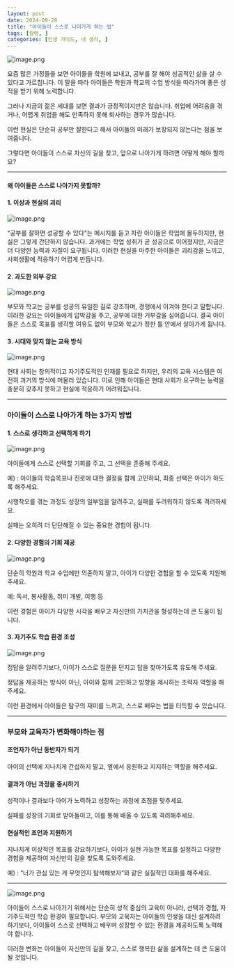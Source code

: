 ```yaml
---
layout: post
date: 2024-09-28
title: "아이들이 스스로 나아가게 하는 법"
tags: [칼럼, ]
categories: [인생 가이드, 내 생각, ]
---
```



![image.png](https://prod-files-secure.s3.us-west-2.amazonaws.com/cd5b907c-015f-403c-a56d-34640931eb91/c4f8a4dc-908b-44bc-b8af-f2cdc851281d/image.png?X-Amz-Algorithm=AWS4-HMAC-SHA256&X-Amz-Content-Sha256=UNSIGNED-PAYLOAD&X-Amz-Credential=ASIAZI2LB4664EZJMNPH%2F20250228%2Fus-west-2%2Fs3%2Faws4_request&X-Amz-Date=20250228T110407Z&X-Amz-Expires=3600&X-Amz-Security-Token=IQoJb3JpZ2luX2VjEFIaCXVzLXdlc3QtMiJHMEUCIQCqAkAtwJeNTX2EhBTcNRLhM3PoMYYnBmhEtDczL3BbvAIgHadc%2FM%2Bchf2wI%2FMwXnag94%2BCuOjdPkH2rOcuuEZ0TNEqiAQIi%2F%2F%2F%2F%2F%2F%2F%2F%2F%2F%2FARAAGgw2Mzc0MjMxODM4MDUiDOXjv3A8FioQNwo9RircA7wM9kTTNN%2BHn6eWzE55A%2BAihSRFjVTrajxtf128K%2FLdoWREA%2BywksGE8niszGV0d9WlNt7X59w7qRr5rbtoAVvNKHp6D88pAaYzvLFOAAmWoM3xtoeXEPH%2BZav%2Bjz1HGTpisUubMwegEymAfiPhplw1K2ZD585mbo%2B8rvDLeqmGT%2B1R%2BgQCTrRlftezA4%2BhMsjmCFAsj9VU18Z01FVnsiLrmkMT%2BlLhMC%2FzazEH5j%2B79S3tbVjB39XCb4X4r5iyi%2B0wYNnYihNSJpBkQ%2BJTJ8PNLxVPVTwThMX5GE6eGmXz3aROYYKZQOAT0Pqs33Fw5SAg3Fdp0sf9XHoVYuZuLQGAYnv7QJf5XNh8ZkrmcjCXlu%2BrfGkgt1%2FyaTjOl%2BOyRZp0vEBRmucbcZupSUw%2FZqXj7zf8S%2FOkmgHAGyv4kMs0l2cUPPvS1GcbHi4N64CSG98IBjBtbCAYIxN6RnNXdjQiDgVY4fzSx8ZDYkTItoqcYg4ffJLHzuCZTZv2%2BdFfHqhX0NC89zfNHDpHnIs39nEQVMV3opLbK65BDlWPYOs%2B8cNyGslUzG1kIi15ioh4hyDQHi54jlgfNrscbsA%2BClrP4YYGN8lMH%2BJm%2BO2XSB198MsUt%2FTCaU7NG6tFMPWShr4GOqUBpm2oeG8xJbdnlSH%2Ftng3MG5pEwnUABIanVYnEozYw%2B2jua7n4IY3D3ZD4cHwZtRd7Sf8Q%2Byqxzqk1Tv2XQ1Gak0V1iPCPCudOSHqqhjES2XxcCsZv7WoGwNAXeCFAEVgLN1dokJTz9F8u4xZe0fHQUVANyk9CuVtoBwr9O3PeDGRDB961RqM5%2F06ikw%2F%2F1u7zi%2FCfYFTwQrJH%2BcSc3umQtYBIjj4&X-Amz-Signature=cb3a872d5ac5dad89f088096b487dc797f43e8ebaa566de8baabb0b72a2a89b1&X-Amz-SignedHeaders=host&x-id=GetObject "image.png")


요즘 많은 가정들을 보면 아이들을 학원에 보내고, 공부를 잘 해야 성공적인 삶을 살 수 있다고 가르칩니다.
이 말을 따라 아이들은 학원과 학교의 수업 방식을 따라가며 좋은 성적을 받기 위해 노력합니다.


그러나 지금의 젊은 세대를 보면 결과가 긍정적이지만은 않습니다.
취업에 어려움을 겪거나, 어렵게 취업을 해도 만족하지 못해 퇴사하는 경우가 많습니다.


이런 현실은 단순히 공부만 잘한다고 해서 아이들의 미래가 보장되지 않는다는 점을 보여줍니다.


그렇다면 아이들이 스스로 자신의 길을 찾고, 앞으로 나아가게 하려면 어떻게 해야 할까요?


---



#### 왜 아이들은 스스로 나아가지 못할까?



#### 1. 이상과 현실의 괴리


![image.png](https://prod-files-secure.s3.us-west-2.amazonaws.com/cd5b907c-015f-403c-a56d-34640931eb91/9f6ea897-541b-4385-8511-7f0162a8f794/image.png?X-Amz-Algorithm=AWS4-HMAC-SHA256&X-Amz-Content-Sha256=UNSIGNED-PAYLOAD&X-Amz-Credential=ASIAZI2LB4664EZJMNPH%2F20250228%2Fus-west-2%2Fs3%2Faws4_request&X-Amz-Date=20250228T110407Z&X-Amz-Expires=3600&X-Amz-Security-Token=IQoJb3JpZ2luX2VjEFIaCXVzLXdlc3QtMiJHMEUCIQCqAkAtwJeNTX2EhBTcNRLhM3PoMYYnBmhEtDczL3BbvAIgHadc%2FM%2Bchf2wI%2FMwXnag94%2BCuOjdPkH2rOcuuEZ0TNEqiAQIi%2F%2F%2F%2F%2F%2F%2F%2F%2F%2F%2FARAAGgw2Mzc0MjMxODM4MDUiDOXjv3A8FioQNwo9RircA7wM9kTTNN%2BHn6eWzE55A%2BAihSRFjVTrajxtf128K%2FLdoWREA%2BywksGE8niszGV0d9WlNt7X59w7qRr5rbtoAVvNKHp6D88pAaYzvLFOAAmWoM3xtoeXEPH%2BZav%2Bjz1HGTpisUubMwegEymAfiPhplw1K2ZD585mbo%2B8rvDLeqmGT%2B1R%2BgQCTrRlftezA4%2BhMsjmCFAsj9VU18Z01FVnsiLrmkMT%2BlLhMC%2FzazEH5j%2B79S3tbVjB39XCb4X4r5iyi%2B0wYNnYihNSJpBkQ%2BJTJ8PNLxVPVTwThMX5GE6eGmXz3aROYYKZQOAT0Pqs33Fw5SAg3Fdp0sf9XHoVYuZuLQGAYnv7QJf5XNh8ZkrmcjCXlu%2BrfGkgt1%2FyaTjOl%2BOyRZp0vEBRmucbcZupSUw%2FZqXj7zf8S%2FOkmgHAGyv4kMs0l2cUPPvS1GcbHi4N64CSG98IBjBtbCAYIxN6RnNXdjQiDgVY4fzSx8ZDYkTItoqcYg4ffJLHzuCZTZv2%2BdFfHqhX0NC89zfNHDpHnIs39nEQVMV3opLbK65BDlWPYOs%2B8cNyGslUzG1kIi15ioh4hyDQHi54jlgfNrscbsA%2BClrP4YYGN8lMH%2BJm%2BO2XSB198MsUt%2FTCaU7NG6tFMPWShr4GOqUBpm2oeG8xJbdnlSH%2Ftng3MG5pEwnUABIanVYnEozYw%2B2jua7n4IY3D3ZD4cHwZtRd7Sf8Q%2Byqxzqk1Tv2XQ1Gak0V1iPCPCudOSHqqhjES2XxcCsZv7WoGwNAXeCFAEVgLN1dokJTz9F8u4xZe0fHQUVANyk9CuVtoBwr9O3PeDGRDB961RqM5%2F06ikw%2F%2F1u7zi%2FCfYFTwQrJH%2BcSc3umQtYBIjj4&X-Amz-Signature=30ba93e89afd33f9491a038cf7693ffc481bd3e3038805821ed5c0154465041c&X-Amz-SignedHeaders=host&x-id=GetObject "image.png")


“공부를 잘하면 성공할 수 있다”는 메시지를 듣고 자란 아이들은 학업에 몰두하지만, 현실은 그렇게 간단하지 않습니다.
과거에는 학업 성취가 곧 성공으로 이어졌지만, 지금은 더 다양한 능력과 자질이 요구됩니다.
이러한 현실을 마주한 아이들은 괴리감을 느끼고, 사회생활에 적응하기 어렵게 만듭니다.



#### 2. 과도한 외부 강요


![image.png](https://prod-files-secure.s3.us-west-2.amazonaws.com/cd5b907c-015f-403c-a56d-34640931eb91/5f9d2877-8f90-43a0-83a0-60e419caebaa/image.png?X-Amz-Algorithm=AWS4-HMAC-SHA256&X-Amz-Content-Sha256=UNSIGNED-PAYLOAD&X-Amz-Credential=ASIAZI2LB4664EZJMNPH%2F20250228%2Fus-west-2%2Fs3%2Faws4_request&X-Amz-Date=20250228T110407Z&X-Amz-Expires=3600&X-Amz-Security-Token=IQoJb3JpZ2luX2VjEFIaCXVzLXdlc3QtMiJHMEUCIQCqAkAtwJeNTX2EhBTcNRLhM3PoMYYnBmhEtDczL3BbvAIgHadc%2FM%2Bchf2wI%2FMwXnag94%2BCuOjdPkH2rOcuuEZ0TNEqiAQIi%2F%2F%2F%2F%2F%2F%2F%2F%2F%2F%2FARAAGgw2Mzc0MjMxODM4MDUiDOXjv3A8FioQNwo9RircA7wM9kTTNN%2BHn6eWzE55A%2BAihSRFjVTrajxtf128K%2FLdoWREA%2BywksGE8niszGV0d9WlNt7X59w7qRr5rbtoAVvNKHp6D88pAaYzvLFOAAmWoM3xtoeXEPH%2BZav%2Bjz1HGTpisUubMwegEymAfiPhplw1K2ZD585mbo%2B8rvDLeqmGT%2B1R%2BgQCTrRlftezA4%2BhMsjmCFAsj9VU18Z01FVnsiLrmkMT%2BlLhMC%2FzazEH5j%2B79S3tbVjB39XCb4X4r5iyi%2B0wYNnYihNSJpBkQ%2BJTJ8PNLxVPVTwThMX5GE6eGmXz3aROYYKZQOAT0Pqs33Fw5SAg3Fdp0sf9XHoVYuZuLQGAYnv7QJf5XNh8ZkrmcjCXlu%2BrfGkgt1%2FyaTjOl%2BOyRZp0vEBRmucbcZupSUw%2FZqXj7zf8S%2FOkmgHAGyv4kMs0l2cUPPvS1GcbHi4N64CSG98IBjBtbCAYIxN6RnNXdjQiDgVY4fzSx8ZDYkTItoqcYg4ffJLHzuCZTZv2%2BdFfHqhX0NC89zfNHDpHnIs39nEQVMV3opLbK65BDlWPYOs%2B8cNyGslUzG1kIi15ioh4hyDQHi54jlgfNrscbsA%2BClrP4YYGN8lMH%2BJm%2BO2XSB198MsUt%2FTCaU7NG6tFMPWShr4GOqUBpm2oeG8xJbdnlSH%2Ftng3MG5pEwnUABIanVYnEozYw%2B2jua7n4IY3D3ZD4cHwZtRd7Sf8Q%2Byqxzqk1Tv2XQ1Gak0V1iPCPCudOSHqqhjES2XxcCsZv7WoGwNAXeCFAEVgLN1dokJTz9F8u4xZe0fHQUVANyk9CuVtoBwr9O3PeDGRDB961RqM5%2F06ikw%2F%2F1u7zi%2FCfYFTwQrJH%2BcSc3umQtYBIjj4&X-Amz-Signature=fea2b9407e1c12ff4ccbd68cc67a5088e22da8aecf0c353968c4cd1b222c4f1f&X-Amz-SignedHeaders=host&x-id=GetObject "image.png")


부모와 학교는 공부를 성공의 유일한 길로 강조하며, 경쟁에서 이겨야 한다고 말합니다.
이러한 강요는 아이들에게 압박감을 주고, 공부에 대한 거부감을 심어줍니다. 결국 아이들은 스스로 목표를 생각할 여유도 없이 부모와 학교가 정한 틀 안에서 살아가게 됩니다.



#### 3. 시대와 맞지 않는 교육 방식


![image.png](https://prod-files-secure.s3.us-west-2.amazonaws.com/cd5b907c-015f-403c-a56d-34640931eb91/9f40d3e6-8de6-4c4d-8fc5-858b345902d7/image.png?X-Amz-Algorithm=AWS4-HMAC-SHA256&X-Amz-Content-Sha256=UNSIGNED-PAYLOAD&X-Amz-Credential=ASIAZI2LB4664EZJMNPH%2F20250228%2Fus-west-2%2Fs3%2Faws4_request&X-Amz-Date=20250228T110407Z&X-Amz-Expires=3600&X-Amz-Security-Token=IQoJb3JpZ2luX2VjEFIaCXVzLXdlc3QtMiJHMEUCIQCqAkAtwJeNTX2EhBTcNRLhM3PoMYYnBmhEtDczL3BbvAIgHadc%2FM%2Bchf2wI%2FMwXnag94%2BCuOjdPkH2rOcuuEZ0TNEqiAQIi%2F%2F%2F%2F%2F%2F%2F%2F%2F%2F%2FARAAGgw2Mzc0MjMxODM4MDUiDOXjv3A8FioQNwo9RircA7wM9kTTNN%2BHn6eWzE55A%2BAihSRFjVTrajxtf128K%2FLdoWREA%2BywksGE8niszGV0d9WlNt7X59w7qRr5rbtoAVvNKHp6D88pAaYzvLFOAAmWoM3xtoeXEPH%2BZav%2Bjz1HGTpisUubMwegEymAfiPhplw1K2ZD585mbo%2B8rvDLeqmGT%2B1R%2BgQCTrRlftezA4%2BhMsjmCFAsj9VU18Z01FVnsiLrmkMT%2BlLhMC%2FzazEH5j%2B79S3tbVjB39XCb4X4r5iyi%2B0wYNnYihNSJpBkQ%2BJTJ8PNLxVPVTwThMX5GE6eGmXz3aROYYKZQOAT0Pqs33Fw5SAg3Fdp0sf9XHoVYuZuLQGAYnv7QJf5XNh8ZkrmcjCXlu%2BrfGkgt1%2FyaTjOl%2BOyRZp0vEBRmucbcZupSUw%2FZqXj7zf8S%2FOkmgHAGyv4kMs0l2cUPPvS1GcbHi4N64CSG98IBjBtbCAYIxN6RnNXdjQiDgVY4fzSx8ZDYkTItoqcYg4ffJLHzuCZTZv2%2BdFfHqhX0NC89zfNHDpHnIs39nEQVMV3opLbK65BDlWPYOs%2B8cNyGslUzG1kIi15ioh4hyDQHi54jlgfNrscbsA%2BClrP4YYGN8lMH%2BJm%2BO2XSB198MsUt%2FTCaU7NG6tFMPWShr4GOqUBpm2oeG8xJbdnlSH%2Ftng3MG5pEwnUABIanVYnEozYw%2B2jua7n4IY3D3ZD4cHwZtRd7Sf8Q%2Byqxzqk1Tv2XQ1Gak0V1iPCPCudOSHqqhjES2XxcCsZv7WoGwNAXeCFAEVgLN1dokJTz9F8u4xZe0fHQUVANyk9CuVtoBwr9O3PeDGRDB961RqM5%2F06ikw%2F%2F1u7zi%2FCfYFTwQrJH%2BcSc3umQtYBIjj4&X-Amz-Signature=1d54a25df2672eb08e7dd6439bed569fa9fa1e938c846ad8fac1f6bf7f4633d4&X-Amz-SignedHeaders=host&x-id=GetObject "image.png")


현대 사회는 창의적이고 자기주도적인 인재를 필요로 하지만, 우리의 교육 시스템은 여전히 과거의 방식에 머물러 있습니다.
이로 인해 아이들은 현대 사회가 요구하는 능력을 충분히 갖추지 못하고 현실에 적응하기 어려워집니다.


---



### 아이들이 스스로 나아가게 하는 3가지 방법



#### **1. 스스로 생각하고 선택하게 하기**


![image.png](https://prod-files-secure.s3.us-west-2.amazonaws.com/cd5b907c-015f-403c-a56d-34640931eb91/d53741ba-6836-41e3-8f86-0a3fb87f0899/image.png?X-Amz-Algorithm=AWS4-HMAC-SHA256&X-Amz-Content-Sha256=UNSIGNED-PAYLOAD&X-Amz-Credential=ASIAZI2LB4664EZJMNPH%2F20250228%2Fus-west-2%2Fs3%2Faws4_request&X-Amz-Date=20250228T110407Z&X-Amz-Expires=3600&X-Amz-Security-Token=IQoJb3JpZ2luX2VjEFIaCXVzLXdlc3QtMiJHMEUCIQCqAkAtwJeNTX2EhBTcNRLhM3PoMYYnBmhEtDczL3BbvAIgHadc%2FM%2Bchf2wI%2FMwXnag94%2BCuOjdPkH2rOcuuEZ0TNEqiAQIi%2F%2F%2F%2F%2F%2F%2F%2F%2F%2F%2FARAAGgw2Mzc0MjMxODM4MDUiDOXjv3A8FioQNwo9RircA7wM9kTTNN%2BHn6eWzE55A%2BAihSRFjVTrajxtf128K%2FLdoWREA%2BywksGE8niszGV0d9WlNt7X59w7qRr5rbtoAVvNKHp6D88pAaYzvLFOAAmWoM3xtoeXEPH%2BZav%2Bjz1HGTpisUubMwegEymAfiPhplw1K2ZD585mbo%2B8rvDLeqmGT%2B1R%2BgQCTrRlftezA4%2BhMsjmCFAsj9VU18Z01FVnsiLrmkMT%2BlLhMC%2FzazEH5j%2B79S3tbVjB39XCb4X4r5iyi%2B0wYNnYihNSJpBkQ%2BJTJ8PNLxVPVTwThMX5GE6eGmXz3aROYYKZQOAT0Pqs33Fw5SAg3Fdp0sf9XHoVYuZuLQGAYnv7QJf5XNh8ZkrmcjCXlu%2BrfGkgt1%2FyaTjOl%2BOyRZp0vEBRmucbcZupSUw%2FZqXj7zf8S%2FOkmgHAGyv4kMs0l2cUPPvS1GcbHi4N64CSG98IBjBtbCAYIxN6RnNXdjQiDgVY4fzSx8ZDYkTItoqcYg4ffJLHzuCZTZv2%2BdFfHqhX0NC89zfNHDpHnIs39nEQVMV3opLbK65BDlWPYOs%2B8cNyGslUzG1kIi15ioh4hyDQHi54jlgfNrscbsA%2BClrP4YYGN8lMH%2BJm%2BO2XSB198MsUt%2FTCaU7NG6tFMPWShr4GOqUBpm2oeG8xJbdnlSH%2Ftng3MG5pEwnUABIanVYnEozYw%2B2jua7n4IY3D3ZD4cHwZtRd7Sf8Q%2Byqxzqk1Tv2XQ1Gak0V1iPCPCudOSHqqhjES2XxcCsZv7WoGwNAXeCFAEVgLN1dokJTz9F8u4xZe0fHQUVANyk9CuVtoBwr9O3PeDGRDB961RqM5%2F06ikw%2F%2F1u7zi%2FCfYFTwQrJH%2BcSc3umQtYBIjj4&X-Amz-Signature=83dcaee3292b3acbc1a3c805531b3f8d0d15385c3fe9c46b2f650bef9ed72600&X-Amz-SignedHeaders=host&x-id=GetObject "image.png")


아이들에게 스스로 선택할 기회를 주고, 그 선택을 존중해 주세요.


예) : 아이들의 학습목표나 진로에 대한 결정을 함께 고민하되, 최종 선택은 아이가 하도록 해주세요.


시행착오를 겪는 과정도 성장의 일부임을 알려주고, 실패를 두려워하지 않도록 격려하세요.


실패는 오히려 더 단단해질 수 있는 중요한 경험이 됩니다.



#### 2. **다양한 경험의 기회 제공**


![image.png](https://prod-files-secure.s3.us-west-2.amazonaws.com/cd5b907c-015f-403c-a56d-34640931eb91/905c9650-0624-485a-b3af-56e3a6bd0917/image.png?X-Amz-Algorithm=AWS4-HMAC-SHA256&X-Amz-Content-Sha256=UNSIGNED-PAYLOAD&X-Amz-Credential=ASIAZI2LB4664EZJMNPH%2F20250228%2Fus-west-2%2Fs3%2Faws4_request&X-Amz-Date=20250228T110407Z&X-Amz-Expires=3600&X-Amz-Security-Token=IQoJb3JpZ2luX2VjEFIaCXVzLXdlc3QtMiJHMEUCIQCqAkAtwJeNTX2EhBTcNRLhM3PoMYYnBmhEtDczL3BbvAIgHadc%2FM%2Bchf2wI%2FMwXnag94%2BCuOjdPkH2rOcuuEZ0TNEqiAQIi%2F%2F%2F%2F%2F%2F%2F%2F%2F%2F%2FARAAGgw2Mzc0MjMxODM4MDUiDOXjv3A8FioQNwo9RircA7wM9kTTNN%2BHn6eWzE55A%2BAihSRFjVTrajxtf128K%2FLdoWREA%2BywksGE8niszGV0d9WlNt7X59w7qRr5rbtoAVvNKHp6D88pAaYzvLFOAAmWoM3xtoeXEPH%2BZav%2Bjz1HGTpisUubMwegEymAfiPhplw1K2ZD585mbo%2B8rvDLeqmGT%2B1R%2BgQCTrRlftezA4%2BhMsjmCFAsj9VU18Z01FVnsiLrmkMT%2BlLhMC%2FzazEH5j%2B79S3tbVjB39XCb4X4r5iyi%2B0wYNnYihNSJpBkQ%2BJTJ8PNLxVPVTwThMX5GE6eGmXz3aROYYKZQOAT0Pqs33Fw5SAg3Fdp0sf9XHoVYuZuLQGAYnv7QJf5XNh8ZkrmcjCXlu%2BrfGkgt1%2FyaTjOl%2BOyRZp0vEBRmucbcZupSUw%2FZqXj7zf8S%2FOkmgHAGyv4kMs0l2cUPPvS1GcbHi4N64CSG98IBjBtbCAYIxN6RnNXdjQiDgVY4fzSx8ZDYkTItoqcYg4ffJLHzuCZTZv2%2BdFfHqhX0NC89zfNHDpHnIs39nEQVMV3opLbK65BDlWPYOs%2B8cNyGslUzG1kIi15ioh4hyDQHi54jlgfNrscbsA%2BClrP4YYGN8lMH%2BJm%2BO2XSB198MsUt%2FTCaU7NG6tFMPWShr4GOqUBpm2oeG8xJbdnlSH%2Ftng3MG5pEwnUABIanVYnEozYw%2B2jua7n4IY3D3ZD4cHwZtRd7Sf8Q%2Byqxzqk1Tv2XQ1Gak0V1iPCPCudOSHqqhjES2XxcCsZv7WoGwNAXeCFAEVgLN1dokJTz9F8u4xZe0fHQUVANyk9CuVtoBwr9O3PeDGRDB961RqM5%2F06ikw%2F%2F1u7zi%2FCfYFTwQrJH%2BcSc3umQtYBIjj4&X-Amz-Signature=dfeb4e011320879c343161969c018a869af72af91f1ae8535a1762a79e6e4f7e&X-Amz-SignedHeaders=host&x-id=GetObject "image.png")


단순히 학원과 학교 수업에만 의존하지 말고, 아이가 다양한 경험을 할 수 있도록 지원해 주세요.


예: 독서, 봉사활동, 취미 개발, 여행 등


이런 경험은 아이가 다양한 시각을 배우고 자신만의 가치관을 형성하는데 큰 도움이 됩니다.



#### 3. **자기주도 학습 환경 조성**


![image.png](https://prod-files-secure.s3.us-west-2.amazonaws.com/cd5b907c-015f-403c-a56d-34640931eb91/7739db16-612d-4777-9c31-755c9341c733/image.png?X-Amz-Algorithm=AWS4-HMAC-SHA256&X-Amz-Content-Sha256=UNSIGNED-PAYLOAD&X-Amz-Credential=ASIAZI2LB4664EZJMNPH%2F20250228%2Fus-west-2%2Fs3%2Faws4_request&X-Amz-Date=20250228T110407Z&X-Amz-Expires=3600&X-Amz-Security-Token=IQoJb3JpZ2luX2VjEFIaCXVzLXdlc3QtMiJHMEUCIQCqAkAtwJeNTX2EhBTcNRLhM3PoMYYnBmhEtDczL3BbvAIgHadc%2FM%2Bchf2wI%2FMwXnag94%2BCuOjdPkH2rOcuuEZ0TNEqiAQIi%2F%2F%2F%2F%2F%2F%2F%2F%2F%2F%2FARAAGgw2Mzc0MjMxODM4MDUiDOXjv3A8FioQNwo9RircA7wM9kTTNN%2BHn6eWzE55A%2BAihSRFjVTrajxtf128K%2FLdoWREA%2BywksGE8niszGV0d9WlNt7X59w7qRr5rbtoAVvNKHp6D88pAaYzvLFOAAmWoM3xtoeXEPH%2BZav%2Bjz1HGTpisUubMwegEymAfiPhplw1K2ZD585mbo%2B8rvDLeqmGT%2B1R%2BgQCTrRlftezA4%2BhMsjmCFAsj9VU18Z01FVnsiLrmkMT%2BlLhMC%2FzazEH5j%2B79S3tbVjB39XCb4X4r5iyi%2B0wYNnYihNSJpBkQ%2BJTJ8PNLxVPVTwThMX5GE6eGmXz3aROYYKZQOAT0Pqs33Fw5SAg3Fdp0sf9XHoVYuZuLQGAYnv7QJf5XNh8ZkrmcjCXlu%2BrfGkgt1%2FyaTjOl%2BOyRZp0vEBRmucbcZupSUw%2FZqXj7zf8S%2FOkmgHAGyv4kMs0l2cUPPvS1GcbHi4N64CSG98IBjBtbCAYIxN6RnNXdjQiDgVY4fzSx8ZDYkTItoqcYg4ffJLHzuCZTZv2%2BdFfHqhX0NC89zfNHDpHnIs39nEQVMV3opLbK65BDlWPYOs%2B8cNyGslUzG1kIi15ioh4hyDQHi54jlgfNrscbsA%2BClrP4YYGN8lMH%2BJm%2BO2XSB198MsUt%2FTCaU7NG6tFMPWShr4GOqUBpm2oeG8xJbdnlSH%2Ftng3MG5pEwnUABIanVYnEozYw%2B2jua7n4IY3D3ZD4cHwZtRd7Sf8Q%2Byqxzqk1Tv2XQ1Gak0V1iPCPCudOSHqqhjES2XxcCsZv7WoGwNAXeCFAEVgLN1dokJTz9F8u4xZe0fHQUVANyk9CuVtoBwr9O3PeDGRDB961RqM5%2F06ikw%2F%2F1u7zi%2FCfYFTwQrJH%2BcSc3umQtYBIjj4&X-Amz-Signature=9987ab917f8d630741662a86072f86fbbf2b389bc56495b375ab49ee0a3a632e&X-Amz-SignedHeaders=host&x-id=GetObject "image.png")


정답을 알려주기보다, 아이가 스스로 질문을 던지고 답을 찾아가도록 유도해 주세요.


정답을 제공하는 방식이 아닌, 아이와 함께 고민하고 방향을 제시하는 조력자 역할을 해주세요.


이런 환경에서 아이들은 탐구의 재미를 느끼고, 스스로 배우는 법을 터득할 수 있습니다.


---



### 부모와 교육자가 변화해야하는 점



#### **조언자가 아닌 동반자가 되기**


아이의 선택에 지나치게 간섭하지 말고, 옆에서 응원하고 지지하는 역할을 해주세요.



#### **결과가 아닌 과정을 중시하기**


성적이나 결과보다 아이가 노력하고 성장하는 과정에 초점을 맞추세요.


실패를 성장의 기회로 받아들이고, 이를 통해 배울 수 있도록 격려해주세요.



#### **현실적인 조언과 지원하기**


지나치게 이상적인 목표를 강요하기보다, 아이가 실현 가능한 목표를 설정하고 다양한 경험을 제공하여 자신만의 길을 찾도록 도와주세요.


예) : “너가 관심 있는 게 무엇인지 탐색해보자”와 같은 실질적인 대화를 해주세요.


---


![image.png](https://prod-files-secure.s3.us-west-2.amazonaws.com/cd5b907c-015f-403c-a56d-34640931eb91/efb3dac6-4bff-42fc-89cd-73b98d7e58b1/image.png?X-Amz-Algorithm=AWS4-HMAC-SHA256&X-Amz-Content-Sha256=UNSIGNED-PAYLOAD&X-Amz-Credential=ASIAZI2LB4664EZJMNPH%2F20250228%2Fus-west-2%2Fs3%2Faws4_request&X-Amz-Date=20250228T110407Z&X-Amz-Expires=3600&X-Amz-Security-Token=IQoJb3JpZ2luX2VjEFIaCXVzLXdlc3QtMiJHMEUCIQCqAkAtwJeNTX2EhBTcNRLhM3PoMYYnBmhEtDczL3BbvAIgHadc%2FM%2Bchf2wI%2FMwXnag94%2BCuOjdPkH2rOcuuEZ0TNEqiAQIi%2F%2F%2F%2F%2F%2F%2F%2F%2F%2F%2FARAAGgw2Mzc0MjMxODM4MDUiDOXjv3A8FioQNwo9RircA7wM9kTTNN%2BHn6eWzE55A%2BAihSRFjVTrajxtf128K%2FLdoWREA%2BywksGE8niszGV0d9WlNt7X59w7qRr5rbtoAVvNKHp6D88pAaYzvLFOAAmWoM3xtoeXEPH%2BZav%2Bjz1HGTpisUubMwegEymAfiPhplw1K2ZD585mbo%2B8rvDLeqmGT%2B1R%2BgQCTrRlftezA4%2BhMsjmCFAsj9VU18Z01FVnsiLrmkMT%2BlLhMC%2FzazEH5j%2B79S3tbVjB39XCb4X4r5iyi%2B0wYNnYihNSJpBkQ%2BJTJ8PNLxVPVTwThMX5GE6eGmXz3aROYYKZQOAT0Pqs33Fw5SAg3Fdp0sf9XHoVYuZuLQGAYnv7QJf5XNh8ZkrmcjCXlu%2BrfGkgt1%2FyaTjOl%2BOyRZp0vEBRmucbcZupSUw%2FZqXj7zf8S%2FOkmgHAGyv4kMs0l2cUPPvS1GcbHi4N64CSG98IBjBtbCAYIxN6RnNXdjQiDgVY4fzSx8ZDYkTItoqcYg4ffJLHzuCZTZv2%2BdFfHqhX0NC89zfNHDpHnIs39nEQVMV3opLbK65BDlWPYOs%2B8cNyGslUzG1kIi15ioh4hyDQHi54jlgfNrscbsA%2BClrP4YYGN8lMH%2BJm%2BO2XSB198MsUt%2FTCaU7NG6tFMPWShr4GOqUBpm2oeG8xJbdnlSH%2Ftng3MG5pEwnUABIanVYnEozYw%2B2jua7n4IY3D3ZD4cHwZtRd7Sf8Q%2Byqxzqk1Tv2XQ1Gak0V1iPCPCudOSHqqhjES2XxcCsZv7WoGwNAXeCFAEVgLN1dokJTz9F8u4xZe0fHQUVANyk9CuVtoBwr9O3PeDGRDB961RqM5%2F06ikw%2F%2F1u7zi%2FCfYFTwQrJH%2BcSc3umQtYBIjj4&X-Amz-Signature=fe38d04985c40dd3af797dd87a3e7e2d7dad5618f2b8f67bd25883eaf9fd39a6&X-Amz-SignedHeaders=host&x-id=GetObject "image.png")


아이들이 스스로 나아가기 위해서는 단순히 성적 중심의 교육이 아니라, 선택과 경험, 자기주도적인 학습 환경이 필요합니다.
부모와 교육자는 아이들의 인생을 대신 설계하려 하기보다, 아이들이 스스로 선택하고 배우며 성장할 수 있는 환경을 제공하도록 노력해야 합니다.


이러한 변화는 아이들이 자신만의 길을 찾고, 스스로 행복한 삶을 설계하는 데 큰 도움이 될 것입니다.


